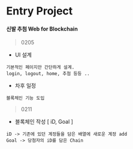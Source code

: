 # Entry Project

#### 신발 추첨 Web for Blockchain

> 0205
- UI 설계
```
기본적인 페이지만 간단하게 설계.
login, logout, home, 추첨 등등 ..
```

- 차후 일정

```
블록체인 기능 도입
```

> 0211
- 블록체인 작성 [ iD, Goal ]
```
iD -> 기존에 있던 계정들을 담은 배열에 새로운 계정 add
Goal -> 당첨자의 iD를 담은 Chain
```
